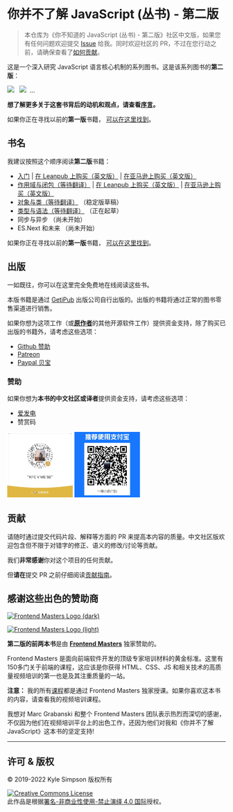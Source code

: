 # 你并不了解 JavaScript (丛书) - 第二版

> 本仓库为《你不知道的 JavaScript (丛书) - 第二版》社区中文版，如果您有任何问题欢迎提交 [Issue](https://github.com/liunnn1994/You-Dont-Know-JS-zh-CN/issues) 给我。同时欢迎社区的 PR，不过在您行动之前，请确保查看了[如何贡献](#贡献)。

这是一个深入研究 JavaScript 语言核心机制的系列图书。这是该系列图书的**第二版**：

<a href="https://leanpub.com/ydkjsy-get-started"><img src="./get-started/images/cover.png" width="75"></a>&nbsp;&nbsp;
<a href="https://leanpub.com/ydkjsy-scope-closures"><img src="./scope-closures/images/cover.png" width="75"></a>&nbsp;&nbsp;...

**想了解更多关于这套书背后的动机和观点，请查看[序言](preface.md)。**

如果你正在寻找以前的**第一版**书籍， [可以在这里找到](https://github.com/getify/You-Dont-Know-JS/blob/1ed-zh-CN/README.md)。

## 书名

我建议按照这个顺序阅读**第二版**书籍：

-   [入门](get-started/README.md) | [在 Leanpub 上购买（英文版）](https://leanpub.com/ydkjsy-get-started) | [在亚马逊上购买（英文版）](https://www.amazon.com/dp/B084BNMN7T)
-   [作用域与闭包（等待翻译）](scope-closures/README.md) | [在 Leanpub 上购买（英文版）](https://leanpub.com/ydkjsy-scope-closures) | [在亚马逊上购买（英文版）](https://www.amazon.com/dp/B08634PZ3N)
-   [对象与类（等待翻译）](objects-classes/README.md) （稳定版草稿）
-   [类型与语法（等待翻译）](types-grammar/README.md) （正在起草）
-   同步与异步 （尚未开始）
-   ES.Next 和未来 （尚未开始）

如果你正在寻找以前的**第一版**书籍， [可以在这里找到](https://github.com/getify/You-Dont-Know-JS/blob/1ed-zh-CN/README.md)。

## 出版

一如既往，你可以在这里完全免费地在线阅读这些书。

本版书籍是通过 [GetiPub](https://geti.pub) 出版公司自行出版的。出版的书籍将通过正常的图书零售渠道进行销售。

如果你想为这项工作（或[**原作者**](https://github.com/getify)的其他开源软件工作）提供资金支持，除了购买已出版的书籍外，请考虑这些选项：

-   [Github 赞助](https://github.com/users/getify/sponsorship)
-   [Patreon](https://www.patreon.com/getify)
-   [Paypal 贝宝](https://www.paypal.me/getify)

### 赞助

如果你想为**本书的中文社区或译者**提供资金支持，请考虑这些选项：

-   [爱发电](https://afdian.net/a/YDKJSY/plan)
-   赞赏码
<div>    
    <img src="https://github.com/liunnn1994/You-Dont-Know-JS-zh-CN/blob/main/funding-qrcodes/wechat.jpg" title="微信" width="30%">
    <img src="https://github.com/liunnn1994/You-Dont-Know-JS-zh-CN/blob/main/funding-qrcodes/alipay.jpg" title="支付宝" width="30%">
</div>

## 贡献

请随时通过提交代码片段、解释等方面的 PR 来提高本内容的质量。中文社区版欢迎包含但不限于对错字的修正、语义的修改/讨论等贡献。

我们**非常感谢**你对这个项目的任何贡献。

但**请在**提交 PR 之前仔细阅读[贡献指南](CONTRIBUTING.md)。

## 感谢这些出色的赞助商

[![Frontend Masters Logo (dark)](https://github.com/getify/You-Dont-Know-JS/blob/2nd-ed/external-logos/fem_logo-light.svg)](https://frontendmasters.com#gh-light-mode-only)

[![Frontend Masters Logo (light)](https://github.com/getify/You-Dont-Know-JS/blob/2nd-ed/external-logos/fem_logo.svg)](https://frontendmasters.com#gh-dark-mode-only)

**第二版的前两本书**是由 **[Frontend Masters](https://frontendmasters.com)** 独家赞助的。

Frontend Masters 是面向前端软件开发的顶级专家培训材料的黄金标准。这里有150多门关于前端的课程，这应该是你获得 HTML、CSS、JS 和相关技术的高质量视频培训的第一也是及其注重质量的一站。

**注意：** 我的所有[课程](https://frontendmasters.com/kyle-simpson)都是通过 Frontend Masters 独家授课。如果你喜欢这本书的内容，请查看我的视频培训课程。

我想对 Marc Grabanski 和整个 Frontend Masters 团队表示热烈而深切的感谢，不仅因为他们在视频培训平台上的出色工作，还因为他们对我和《你并不了解 JavaScript》这本书的坚定支持!

---

## 许可 & 版权

&copy; 2019-2022 Kyle Simpson 版权所有

<a rel="license" href="http://creativecommons.org/licenses/by-nc-nd/4.0/"><img alt="Creative Commons License" style="border-width:0" src="https://i.creativecommons.org/l/by-nc-nd/4.0/88x31.png" /></a><br />此作品是根据<a rel="license" href="https://creativecommons.org/licenses/by-nc-nd/4.0/deed.zh">署名-非商业性使用-禁止演绎 4.0 国际</a>授权。
